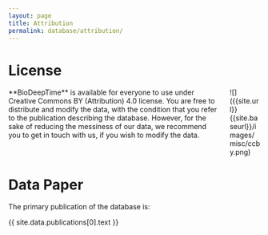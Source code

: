 ```yaml
---
layout: page
title: Attribution
permalink: database/attribution/
---
```


# License

<div class="columns is-vcentered">
<div class="column is-7" markdown="1">
**BioDeepTime** is available for everyone to use under Creative Commons BY (Attribution) 4.0 license. You are free to distribute and modify the data, with the condition that you refer to the publication describing the database. However, for the sake of reducing the messiness of our data, we recommend you to get in touch with us, if you wish to modify the data.
</div>
<div class="column is-5" markdown="1">
![]({{site.url}}{{site.baseurl}}/images/misc/ccby.png)
</div>
</div>

# Data Paper

The primary publication of the database is:
<div class="box">
<p style="padding-left: 2em; text-indent: -2em;"  markdown="1">
{{ site.data.publications[0].text }}
</p>
</div>
